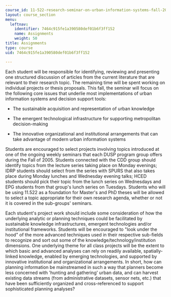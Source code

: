 ```yaml
---
course_id: 11-522-research-seminar-on-urban-information-systems-fall-2005
layout: course_section
menu:
  leftnav:
    identifier: 7464c915fe1a390580def01b6f3ff152
    name: Assignments
    weight: 50
title: Assignments
type: course
uid: 7464c915fe1a390580def01b6f3ff152

---
```


Each student will be responsible for identifying, reviewing and presenting one structured discussion of articles from the current literature that are relevant to their research topic. The remaining time will be spent working on individual projects or thesis proposals. This fall, the seminar will focus on the following core issues that underlie most implementations of urban information systems and decision support tools:

*   The sustainable acquisition and representation of urban knowledge
    
*   The emergent technological infrastructure for supporting metropolitan decision-making
    
*   The innovative organizational and institutional arrangements that can take advantage of modern urban information systems
    

Students are encouraged to select projects involving topics introduced at one of the ongoing weekly seminars that each DUSP program group offers during the Fall of 2005. Students connected with the CDD group should identify topics from the lecture series taking place on Monday evenings; IDRP students should select from the series with SPURS that also takes place during Monday lunches and Wednesday evening talks; HCED students should pick their topic from the lunch series on Wednesdays and EPG students from that group's lunch series on Tuesdays. Students who will be using 11.522 as a foundation for Master's and PhD theses will be allowed to select a topic appropriate for their own research agenda, whether or not it is covered in the sub-groups' seminars.

Each student's project work should include some consideration of how the underlying analytic or planning techniques could be facilitated by sustainable knowledge infrastructures, emergent technologies and/or institutional frameworks. Students will be encouraged to "look under the hood" of the more advanced techniques used in their respective sub-fields to recognize and sort out some of the knowledge/technology/institution dimensions. One underlying theme for all class projects will be the extent to which basic and advanced analyses can rely on readily available, spatially-linked knowledge, enabled by emerging technologies, and supported by innovative institutional and organizational arrangements. In short, how can planning information be mainstreamed in such a way that planners become less concerned with 'hunting and gathering' urban data, and can harvest existing data streams (from administrative datasets, sensor nets, etc.) that have been sufficiently organized and cross-referenced to support sophisticated planning analyses?